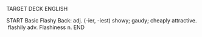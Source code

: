 TARGET DECK
ENGLISH

START
Basic
Flashy
Back: adj. (-ier, -iest) showy; gaudy; cheaply attractive.  flashily adv. Flashiness n.
END
